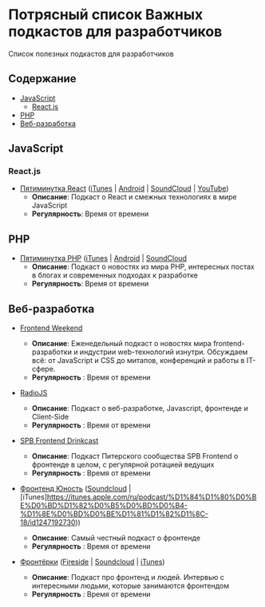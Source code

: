 # Потрясный список Важных подкастов для разработчиков

Список полезных подкастов для разработчиков 

## Содержание


* [JavaScript](#javascript)
  * [React.js](#reactjs)
* [PHP](#php)
* [Веб-разработка](#Веб-разработка)

## JavaScript

### React.js

* [Пятиминутка React](https://5minreact.ru/) ([iTunes](https://itunes.apple.com/ru/podcast/%D0%BF%D1%8F%D1%82%D0%B8%D0%BC%D0%B8%D0%BD%D1%83%D1%82%D0%BA%D0%B0-react/id1178897992?mt=2&at=1010lwCk) | [Android](http://www.subscribeonandroid.com./feeds.soundcloud.com/users/soundcloud:users:301264956/sounds.rss) | [SoundCloud](https://soundcloud.com/5minreact) | [YouTube](https://www.youtube.com/channel/UCtcMCp5GwNdQuloP4v5slfw/videos?view=0&sort=dd&flow=list))
  * **Описание**: Подкаст о React и смежных технологиях в мире JavaScript
  * **Регулярность**: Время от времени

## PHP

* [Пятиминутка PHP](https://5minphp.ru/) ([iTunes](https://itunes.apple.com/ru/podcast/patiminutka-php/id996423650) | [Android](http://www.subscribeonandroid.com./feeds.soundcloud.com/users/soundcloud:users:153519653/sounds.rss) | [SoundCloud](https://soundcloud.com/5minphp)
  * **Описание**: Подкаст о новостях из мира PHP, интересных постах в блогах и современных подходах к разработке
  * **Регулярность**: Время от времени

## Веб-разработка

* [Frontend Weekend](https://soundcloud.com/frontend-weekend)

  * **Описание**: Еженедельный подкаст о новостях мира frontend-разработки и индустрии web-технологий изнутри. Обсуждаем всё: от JavaScript и CSS до митапов, конференций и работы в IT-сфере.
  * **Регулярность** : Время от времени

* [RadioJS](https://radiojs.ru/)

  * **Описание**: Подкаст о веб-разработке, Javascript, фронтенде и Client-Side
  * **Регулярность** : Время от времени
  
* [SPB Frontend Drinkcast](https://spb-frontend.ru/podcast/)

  * **Описание**: Подкаст Питерского сообщества SPB Frontend о фронтенде в целом, с регулярной ротацией ведущих
  * **Регулярность** : Время от времени
  
* [Фронтенд Юность](http://youknow.st/) ([Soundcloud](https://soundcloud.com/frontend_u) | [iTunes]https://itunes.apple.com/ru/podcast/%D1%84%D1%80%D0%BE%D0%BD%D1%82%D0%B5%D0%BD%D0%B4-%D1%8E%D0%BD%D0%BE%D1%81%D1%82%D1%8C-18/id1247192730))

  * **Описание**: Самый честный подкаст о фронтенде
  * **Регулярность** : Время от времени
  
* [Фронтёрки](http://fronterki.fm/) ([Fireside](https://fronterki.fireside.fm/) | [Soundcloud](https://soundcloud.com/fronterki) | [iTunes](https://itunes.apple.com/ru/podcast/%D1%84%D1%80%D0%BE%D0%BD%D1%82%D1%91%D1%80%D0%BA%D0%B8/id1215522954))

  * **Описание**: Подкаст про фронтенд и людей. Интервью с интересными людьми, которые занимаются фронтендом
  * **Регулярность** : Время от времени
